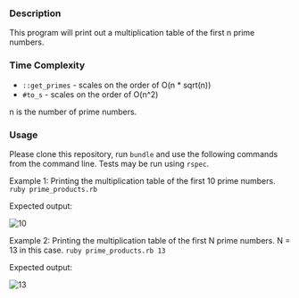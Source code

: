 ### Description

This program will print out a multiplication table of the first n prime numbers.

### Time Complexity

- `::get_primes` - scales on the order of O(n * sqrt(n))
- `#to_s` - scales on the order of O(n^2)

n is the number of prime numbers.

### Usage

Please clone this repository, run `bundle` and use the following commands from the command line.
Tests may be run using `rspec`.

Example 1: Printing the multiplication table of the first 10 prime numbers.
`ruby prime_products.rb`

Expected output:

![10](https://raw.github.com/thatkaiguy/prime-products/master/10.png)

Example 2: Printing the multiplication table of the first N prime numbers. N = 13 in this case.
`ruby prime_products.rb 13`

Expected output:

![13](https://raw.github.com/thatkaiguy/prime-products/master/13.png)
